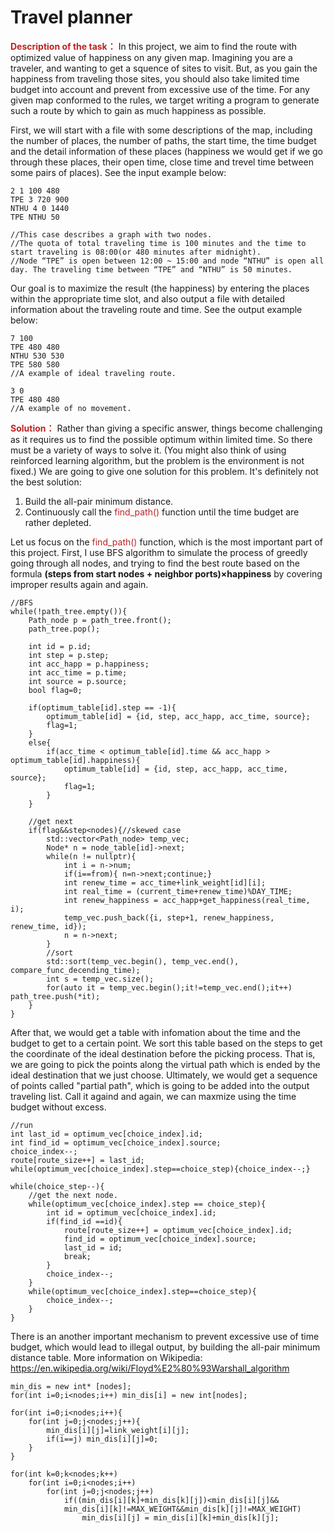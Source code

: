 # Travel planner
**<font color=#bf2222>Description of the task：</font>**
In this project, we aim to find the route with optimized value of happiness on any given map. Imagining you are a traveler, and wanting to get a squence of sites to visit. But, as you gain the happiness from traveling those sites, you should also take limited time budget into account and prevent from excessive use of the time. For any given map conformed to the rules, we target writing a program to generate such a route by which to gain as much happiness as possible.

First, we will start with a file with some descriptions of the map, including the number of places, the number of paths, the start time, the time budget and the detail information of these places (happiness we would get if we go through these places, their open time, close time and trevel time between some pairs of places). See the input example below:

```
2 1 100 480
TPE 3 720 900
NTHU 4 0 1440
TPE NTHU 50

//This case describes a graph with two nodes.
//The quota of total traveling time is 100 minutes and the time to start traveling is 08:00(or 480 minutes after midnight).
//Node “TPE” is open between 12:00 ~ 15:00 and node “NTHU” is open all day. The traveling time between “TPE” and “NTHU” is 50 minutes.
```

Our goal is to maximize the result (the happiness) by entering the places within the appropriate time slot, and also output a file with detailed information about the traveling route and time. See the output example below:

```
7 100
TPE 480 480
NTHU 530 530
TPE 580 580
//A example of ideal traveling route.

3 0
TPE 480 480
//A example of no movement.
```

**<font color=#bf2222>Solution：</font>**
Rather than giving a specific answer, things become challenging as it requires us to find the possible optimum within limited time. So there must be a variety of ways to solve it. (You might also think of using reinforced learning algorithm, but the problem is the environment is not fixed.) We are going to give one solution for this problem. It's definitely not the best solution:

1. Build the all-pair minimum distance.
2. Continuously call the <font color=#bf2222>find_path()</font> function until the time budget are rather depleted.

Let us focus on the <font color=#bf2222>find_path()</font> function, which is the most important part of this project. First, I use BFS algorithm to simulate the process of greedly going through all nodes, and trying to find the best route based on the formula **(steps from start nodes + neighbor ports)×happiness** by covering improper results again and again.
```clike=
//BFS
while(!path_tree.empty()){
    Path_node p = path_tree.front();
    path_tree.pop();

    int id = p.id;
    int step = p.step;
    int acc_happ = p.happiness;
    int acc_time = p.time;
    int source = p.source;
    bool flag=0;

    if(optimum_table[id].step == -1){
        optimum_table[id] = {id, step, acc_happ, acc_time, source};
        flag=1;
    }
    else{
        if(acc_time < optimum_table[id].time && acc_happ > optimum_table[id].happiness){
            optimum_table[id] = {id, step, acc_happ, acc_time, source};
            flag=1;
        }
    }

    //get next
    if(flag&&step<nodes){//skewed case
        std::vector<Path_node> temp_vec;
        Node* n = node_table[id]->next;
        while(n != nullptr){
            int i = n->num;
            if(i==from){ n=n->next;continue;}
            int renew_time = acc_time+link_weight[id][i];
            int real_time = (current_time+renew_time)%DAY_TIME;
            int renew_happiness = acc_happ+get_happiness(real_time, i);
            temp_vec.push_back({i, step+1, renew_happiness, renew_time, id});
            n = n->next;
        }
        //sort
        std::sort(temp_vec.begin(), temp_vec.end(), compare_func_decending_time);
        int s = temp_vec.size();
        for(auto it = temp_vec.begin();it!=temp_vec.end();it++) path_tree.push(*it);
    }
}
```

After that, we would get a table with infomation about the time and the budget to get to a certain point. We sort this table based on the steps to get the coordinate of the ideal destination before the picking process. That is, we are going to pick the points along the virtual path which is ended by the ideal destination that we just choose. Ultimately, we would get a sequence of points called "partial path", which is going to be added into the output traveling list. Call it againd and again, we can maxmize using the time budget without excess.

```clike=
//run
int last_id = optimum_vec[choice_index].id;
int find_id = optimum_vec[choice_index].source;
choice_index--;
route[route_size++] = last_id;
while(optimum_vec[choice_index].step==choice_step){choice_index--;}

while(choice_step--){
    //get the next node.
    while(optimum_vec[choice_index].step == choice_step){
        int id = optimum_vec[choice_index].id;
        if(find_id ==id){
            route[route_size++] = optimum_vec[choice_index].id;
            find_id = optimum_vec[choice_index].source;
            last_id = id;
            break;
        }
        choice_index--;
    }
    while(optimum_vec[choice_index].step==choice_step){
        choice_index--;
    }
}
```

There is an another important mechanism to prevent excessive use of time budget, which would lead to illegal output, by building the all-pair minimum distance table. More information on Wikipedia: https://en.wikipedia.org/wiki/Floyd%E2%80%93Warshall_algorithm

```clike=
min_dis = new int* [nodes];
for(int i=0;i<nodes;i++) min_dis[i] = new int[nodes];

for(int i=0;i<nodes;i++){
    for(int j=0;j<nodes;j++){
        min_dis[i][j]=link_weight[i][j];
        if(i==j) min_dis[i][j]=0;
    }
}

for(int k=0;k<nodes;k++)
    for(int i=0;i<nodes;i++)
        for(int j=0;j<nodes;j++)
            if((min_dis[i][k]+min_dis[k][j])<min_dis[i][j]&&
            min_dis[i][k]!=MAX_WEIGHT&&min_dis[k][j]!=MAX_WEIGHT)
                min_dis[i][j] = min_dis[i][k]+min_dis[k][j];
```

